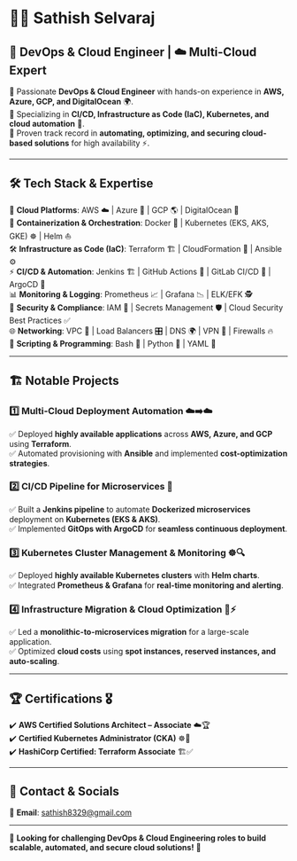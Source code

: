 # 👨‍💻 Sathish Selvaraj  

## 🚀 DevOps & Cloud Engineer | ☁️ Multi-Cloud Expert  

🔹 Passionate **DevOps & Cloud Engineer** with hands-on experience in **AWS, Azure, GCP, and DigitalOcean** 🌍.  
🔹 Specializing in **CI/CD, Infrastructure as Code (IaC), Kubernetes, and cloud automation** 🔄.  
🔹 Proven track record in **automating, optimizing, and securing cloud-based solutions** for high availability ⚡.  

---

## 🛠️ Tech Stack & Expertise  

🚀 **Cloud Platforms**: AWS ☁️ | Azure 🔵 | GCP 🌎 | DigitalOcean 🌊  
🐳 **Containerization & Orchestration**: Docker 🐋 | Kubernetes (EKS, AKS, GKE) ☸️ | Helm ⛵  
🛠️ **Infrastructure as Code (IaC)**: Terraform 🏗️ | CloudFormation 📜 | Ansible ⚙️  
⚡ **CI/CD & Automation**: Jenkins 🏗️ | GitHub Actions 🤖 | GitLab CI/CD 🚀 | ArgoCD 🔄  
📊 **Monitoring & Logging**: Prometheus 📈 | Grafana 📉 | ELK/EFK 🕵️  
🔐 **Security & Compliance**: IAM 🔑 | Secrets Management 🛡️ | Cloud Security Best Practices ✅  
🌐 **Networking**: VPC 🏢 | Load Balancers 🎛️ | DNS 🌍 | VPN 🔗 | Firewalls 🔥  
🐍 **Scripting & Programming**: Bash 📝 | Python 🐍 | YAML 📜  

---

## 🏗️ Notable Projects  

### **1️⃣ Multi-Cloud Deployment Automation** ☁️➡️☁️  
✅ Deployed **highly available applications** across **AWS, Azure, and GCP** using **Terraform**.  
✅ Automated provisioning with **Ansible** and implemented **cost-optimization strategies**.  

### **2️⃣ CI/CD Pipeline for Microservices** 🔄  
✅ Built a **Jenkins pipeline** to automate **Dockerized microservices** deployment on **Kubernetes (EKS & AKS)**.  
✅ Implemented **GitOps with ArgoCD** for **seamless continuous deployment**.  

### **3️⃣ Kubernetes Cluster Management & Monitoring** ☸️🔍  
✅ Deployed **highly available Kubernetes clusters** with **Helm charts**.  
✅ Integrated **Prometheus & Grafana** for **real-time monitoring and alerting**.  

### **4️⃣ Infrastructure Migration & Cloud Optimization** 🔄⚡  
✅ Led a **monolithic-to-microservices migration** for a large-scale application.  
✅ Optimized **cloud costs** using **spot instances, reserved instances, and auto-scaling**.  

---

## 🏆 Certifications 🎖️  

✔️ **AWS Certified Solutions Architect – Associate** ☁️🏆  
✔️ **Certified Kubernetes Administrator (CKA)** ☸️🥇   
✔️ **HashiCorp Certified: Terraform Associate** 🏗️✅  

---

## 📌 Contact & Socials  

📧 **Email**: sathish8329@gmail.com 


---

🎯 **Looking for challenging DevOps & Cloud Engineering roles to build scalable, automated, and secure cloud solutions!** 🚀

